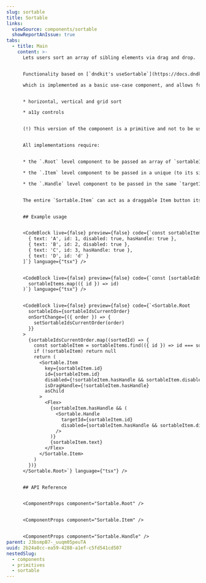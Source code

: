```yaml
---
slug: sortable
title: Sortable
links:
  viewSource: components/sortable
  showReportAnIssue: true
tabs:
  - title: Main
    content: >-
      Lets users sort an array of sibling elements via drag and drop.


      Functionality based on [`dndkit's useSortable`](https://docs.dndkit.com/presets/sortable/usesortable),

      which is implemented as a basic use-case component, and allows for:


      * horizontal, vertical and grid sort

      * a11y controls


      (!) This version of the component is a primitive and not to be used by itself directly in core. It is meant as a utility layer so as to not repeat code relevant to interacting with `useSortable`.


      All implementations require:


      * the `.Root` level component to be passed an array of `sortableIds` on which to apply the sorting. Additionally, requires an `onSortChange` function to call so that the implementation receives the new order of items to manually render appropriately.

      * the `.Item` level component to be passed in a unique (to its siblings) `id`, the same id which coresponds to it from the `sortableIds` array.

      * the `.Handle` level component to be passed in the same `targetId` as the `id` of the `.Item` it controls.


      The entire `Sortable.Item` can act as a draggable Item button itself by pasing the `isDragHandle` prop to it, however, it is usually prefered to control `Sortable.Item` via a nested `Sortable.Handle` button so as to allow for any content in the Item itself and avoid nested buttons which is invalid HTML.


      ## Example usage


      <CodeBlock live={false} preview={false} code={`const sortableItems = [
        { text: 'A', id: 1, disabled: true, hasHandle: true },
        { text: 'B', id: 2, disabled: true },
        { text: 'C', id: 3, hasHandle: true },
        { text: 'D', id: 'd' }
      ]`} language={"tsx"} />


      <CodeBlock live={false} preview={false} code={`const [sortableIdsCurrentOrder, setSortableIdsCurrentOrder] = React.useState(
        sortableItems.map(({ id }) => id)
      )`} language={"tsx"} />


      <CodeBlock live={false} preview={false} code={`<Sortable.Root
        sortableIds={sortableIdsCurrentOrder}
        onSortChange={({ order }) => {
          setSortableIdsCurrentOrder(order)
        }}
      >
        {sortableIdsCurrentOrder.map((sortedId) => {
          const sortableItem = sortableItems.find(({ id }) => id === sortedId)
          if (!sortableItem) return null
          return (
            <Sortable.Item
              key={sortableItem.id}
              id={sortableItem.id}
              disabled={!sortableItem.hasHandle && sortableItem.disabled}
              isDragHandle={!sortableItem.hasHandle}
              asChild
            >
              <Flex>
                {sortableItem.hasHandle && (
                  <Sortable.Handle
                    targetId={sortableItem.id}
                    disabled={sortableItem.hasHandle && sortableItem.disabled}
                  />
                )}
                {sortableItem.text}
              </Flex>
            </Sortable.Item>
          )
        })}
      </Sortable.Root>`} language={"tsx"} />


      ## API Reference


      <ComponentProps component="Sortable.Root" />


      <ComponentProps component="Sortable.Item" />


      <ComponentProps component="Sortable.Handle" />
parent: J3bsmpB7-_uuqm05peuTA
uuid: 2b24a8cc-ea59-4288-a1ef-c5fd541cd507
nestedSlug:
  - components
  - primitives
  - sortable
---
```

